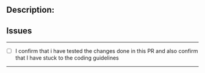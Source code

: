 <!--- Provide a general summary of your changes in the Title above -->
## Description:
<!--- Describe your changes in detail -->

## Issues
<!-- Mention issues being closed by this PR -->

------------------------------

 - [ ] I confirm that i have tested the changes done in this PR and also 
 confirm that I have stuck to the coding guidelines

------------------------------
